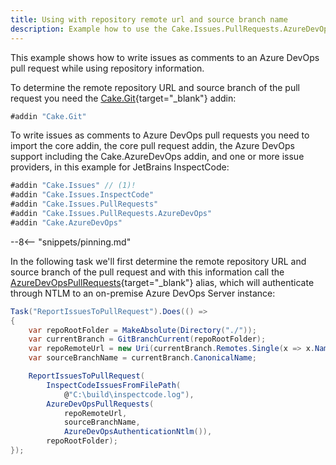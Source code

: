 ```yaml
---
title: Using with repository remote url and source branch name
description: Example how to use the Cake.Issues.PullRequests.AzureDevOps addin with repository remote url and source branch name.
---
```


This example shows how to write issues as comments to an Azure DevOps pull request while using repository information.

To determine the remote repository URL and source branch of the pull request you need the [Cake.Git](https://cakebuild.net/extensions/cake-git/){target="_blank"}
addin:

```csharp
#addin "Cake.Git"
```

To write issues as comments to Azure DevOps pull requests you need to import the core addin,
the core pull request addin, the Azure DevOps support including the Cake.AzureDevOps addin, and one or more issue providers,
in this example for JetBrains InspectCode:

```csharp
#addin "Cake.Issues" // (1)!
#addin "Cake.Issues.InspectCode"
#addin "Cake.Issues.PullRequests"
#addin "Cake.Issues.PullRequests.AzureDevOps"
#addin "Cake.AzureDevOps"
```

--8<-- "snippets/pinning.md"

In the following task we'll first determine the remote repository URL and
source branch of the pull request and with this information call the [AzureDevOpsPullRequests](https://cakebuild.net/api/Cake.Issues.PullRequests.AzureDevOps/AzureDevOpsPullRequestSystemAliases/){target="_blank"}
alias, which will authenticate through NTLM to an on-premise Azure DevOps Server instance:

```csharp
Task("ReportIssuesToPullRequest").Does(() =>
{
    var repoRootFolder = MakeAbsolute(Directory("./"));
    var currentBranch = GitBranchCurrent(repoRootFolder);
    var repoRemoteUrl = new Uri(currentBranch.Remotes.Single(x => x.Name == "origin").Url);
    var sourceBranchName = currentBranch.CanonicalName;

    ReportIssuesToPullRequest(
        InspectCodeIssuesFromFilePath(
            @"C:\build\inspectcode.log"),
        AzureDevOpsPullRequests(
            repoRemoteUrl,
            sourceBranchName,
            AzureDevOpsAuthenticationNtlm()),
        repoRootFolder);
});
```
